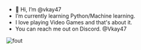 - 👋 Hi, I’m @vkay47
- I’m currently learning Python/Machine learning.
- I love playing Video Games and that's about it.
- You can reach me out on Discord. @Vkay47


![fout](https://github.com/user-attachments/assets/ffae7e3d-c6f5-4626-9a77-f144f276b15c)


<!---
vkay47/vkay47 is a ✨ special ✨ repository because its `README.md` (this file) appears on your GitHub profile.
You can click the Preview link to take a look at your changes.
--->
